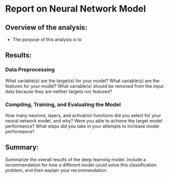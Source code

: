 # Report on Neural Network Model 

## Overview of the analysis: 

- The purpose of this analysis is to 

## Results: 

### Data Preprocessing

What variable(s) are the target(s) for your model?
What variable(s) are the features for your model?
What variable(s) should be removed from the input data because they are neither targets nor features?

### Compiling, Training, and Evaluating the Model

How many neurons, layers, and activation functions did you select for your neural network model, and why?
Were you able to achieve the target model performance?
What steps did you take in your attempts to increase model performance?

## Summary: 

Summarize the overall results of the deep learning model. Include a recommendation for how a different model could solve this classification problem, and then explain your recommendation.
